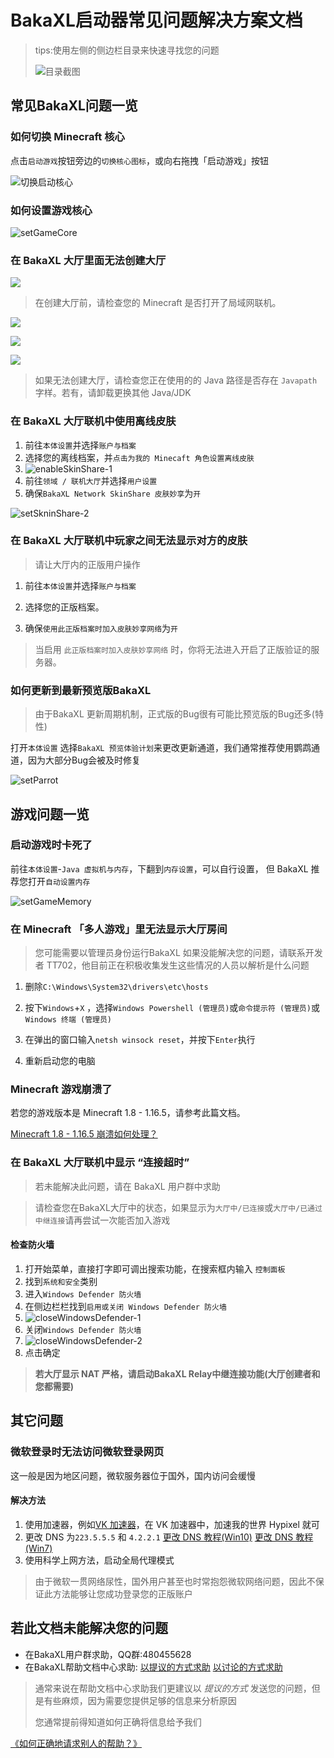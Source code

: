 # BakaXL启动器常见问题解决方案文档

> tips:使用左侧的侧边栏目录来快速寻找您的问题
>
> ![目录截图](./assets/imgs/directory.png)

## 常见BakaXL问题一览



### 如何切换 Minecraft 核心

点击`启动游戏`按钮旁边的`切换核心图标`，或向右拖拽「启动游戏」按钮

![切换启动核心](./assets/imgs/startUp.gif)



### 如何设置游戏核心

![setGameCore](./assets/imgs/setGameCore.gif)



### 在 BakaXL 大厅里面无法创建大厅

![](https://tcs.teambition.net/storage/312g12682de2239b44db33bf028a37b50ab8?Signature=eyJhbGciOiJIUzI1NiIsInR5cCI6IkpXVCJ9.eyJBcHBJRCI6IjU5Mzc3MGZmODM5NjMyMDAyZTAzNThmMSIsIl9hcHBJZCI6IjU5Mzc3MGZmODM5NjMyMDAyZTAzNThmMSIsIl9vcmdhbml6YXRpb25JZCI6IjVmYzRmMTIyODkxNjkwMjZlZjZhOTc1NyIsImV4cCI6MTY1MDIwODEwNywiaWF0IjoxNjUwMjA0NTA3LCJyZXNvdXJjZSI6Ii9zdG9yYWdlLzMxMmcxMjY4MmRlMjIzOWI0NGRiMzNiZjAyOGEzN2I1MGFiOCJ9.EJ47H1GMPM7ecM10it98luD4fOSoKPZnUw3Pjqttb0g)

> 在创建大厅前，请检查您的 Minecraft 是否打开了局域网联机。

![](https://tcs.teambition.net/storage/312gf3041c8b5aab73f0633f091fabdd0475?Signature=eyJhbGciOiJIUzI1NiIsInR5cCI6IkpXVCJ9.eyJBcHBJRCI6IjU5Mzc3MGZmODM5NjMyMDAyZTAzNThmMSIsIl9hcHBJZCI6IjU5Mzc3MGZmODM5NjMyMDAyZTAzNThmMSIsIl9vcmdhbml6YXRpb25JZCI6IjVmYzRmMTIyODkxNjkwMjZlZjZhOTc1NyIsImV4cCI6MTY1MDIwODg0MiwiaWF0IjoxNjUwMjA1MjQyLCJyZXNvdXJjZSI6Ii9zdG9yYWdlLzMxMmdmMzA0MWM4YjVhYWI3M2YwNjMzZjA5MWZhYmRkMDQ3NSJ9.Yid6nnWBVnBvZaEWU5dzV8dhe1Zv0fvEq2u4ICh3fCU)

![](https://tcs.teambition.net/storage/312g379da7599b474d60de02cc4f36dc7a3e?Signature=eyJhbGciOiJIUzI1NiIsInR5cCI6IkpXVCJ9.eyJBcHBJRCI6IjU5Mzc3MGZmODM5NjMyMDAyZTAzNThmMSIsIl9hcHBJZCI6IjU5Mzc3MGZmODM5NjMyMDAyZTAzNThmMSIsIl9vcmdhbml6YXRpb25JZCI6IjVmYzRmMTIyODkxNjkwMjZlZjZhOTc1NyIsImV4cCI6MTY1MDIwOTAwNiwiaWF0IjoxNjUwMjA1NDA2LCJyZXNvdXJjZSI6Ii9zdG9yYWdlLzMxMmczNzlkYTc1OTliNDc0ZDYwZGUwMmNjNGYzNmRjN2EzZSJ9.IiszEmN7gFiG-LmJDA0lpTQOkZiW6GBm3kKmZaFXEEE)

![](https://tcs.teambition.net/storage/312gf72ad295e184f4475bb4b418f627434a?Signature=eyJhbGciOiJIUzI1NiIsInR5cCI6IkpXVCJ9.eyJBcHBJRCI6IjU5Mzc3MGZmODM5NjMyMDAyZTAzNThmMSIsIl9hcHBJZCI6IjU5Mzc3MGZmODM5NjMyMDAyZTAzNThmMSIsIl9vcmdhbml6YXRpb25JZCI6IjVmYzRmMTIyODkxNjkwMjZlZjZhOTc1NyIsImV4cCI6MTY1MDIwOTAyMywiaWF0IjoxNjUwMjA1NDIzLCJyZXNvdXJjZSI6Ii9zdG9yYWdlLzMxMmdmNzJhZDI5NWUxODRmNDQ3NWJiNGI0MThmNjI3NDM0YSJ9.gjeKzcgDB3nlExL17dUrsRuO2NSD55N_SHwC1gLJU90)

> 如果无法创建大厅，请检查您正在使用的的 Java 路径是否存在 `Javapath` 字样。若有，请卸载更换其他 Java/JDK



### 在 BakaXL 大厅联机中使用离线皮肤

1. 前往`本体设置`并选择`账户与档案`
1. 选择您的离线档案，并`点击为我的 Minecaft 角色设置离线皮肤`
1. ![enableSkinShare-1](./assets/imgs/enableSkinShare-1.png)
1. 前往`领域 / 联机大厅`并选择`用户设置`
1. 确保`BakaXL Network SkinShare 皮肤妙享`为`开`

![setSkninShare-2](./assets/imgs/enableSkinShare-2.png)

### 在 BakaXL 大厅联机中玩家之间无法显示对方的皮肤

> 请让大厅内的正版用户操作

1. 前往`本体设置`并选择`账户与档案`

1. 选择您的正版档案。

1. 确保`使用此正版档案时加入皮肤妙享网络`为`开`

> 当启用 `此正版档案时加入皮肤妙享网络` 时，你将无法进入开启了正版验证的服务器。



### 如何更新到最新预览版BakaXL

> 由于BakaXL 更新周期机制，正式版的Bug很有可能比预览版的Bug还多(特性)

打开`本体设置` 选择`BakaXL 预览体验计划`来更改更新通道，我们通常推荐使用鹦鹉通道，因为大部分Bug会被及时修复

![setParrot](./assets/imgs/setParrotUpdate.png)



## 游戏问题一览



### 启动游戏时卡死了

前往`本体设置`-`Java 虚拟机与内存`，下翻到`内存设置`，可以自行设置， 但 BakaXL 推荐您打开`自动设置内存`

![setGameMemory](./assets/imgs/setGameMemory.png)



### 在 Minecraft 「多人游戏」里无法显示大厅房间

> 您可能需要以管理员身份运行BakaXL
> 如果没能解决您的问题，请联系开发者 TT702，他目前正在积极收集发生这些情况的人员以解析是什么问题

1. 删除`C:\Windows\System32\drivers\etc\hosts`

1. 按下`Windows`+`X` ，选择`Windows Powershell (管理员)`或`命令提示符 (管理员)`或`Windows 终端 (管理员)`

1. 在弹出的窗口输入`netsh winsock reset`，并按下`Enter`执行

1. 重新启动您的电脑

### Minecraft 游戏崩溃了

若您的游戏版本是 Minecraft 1.8 - 1.16.5，请参考此篇文档。

[Minecraft 1.8 - 1.16.5 崩溃如何处理？](./subdocs/Minecraft_1.8-1.16.5_CRQA.md)

### 在 BakaXL 大厅联机中显示 “连接超时”

> 若未能解决此问题，请在 BakaXL 用户群中求助

> 请检查您在BakaXL大厅中的状态，如果显示为`大厅中/已连接`或`大厅中/已通过中继连接`请再尝试一次能否加入游戏



#### 检查防火墙

1. 打开始菜单，直接打字即可调出搜索功能，在搜索框内输入 `控制面板`
1. 找到`系统和安全`类别
1. 进入`Windows Defender 防火墙`
1. 在侧边栏栏找到`启用或关闭 Windows Defender 防火墙`
1. ![closeWindowsDefender-1](./assets/imgs/closeWindowsDefender-1.png)
1. 关闭`Windows Defender 防火墙`
1. ![closeWindowsDefender-2](./assets/imgs/closeWindowsDefender-2.png)
1. 点击确定



> **若大厅显示 NAT 严格，请启动BakaXL Relay中继连接功能(大厅创建者和您都需要)**



## 其它问题



### 微软登录时无法访问微软登录网页

这一般是因为地区问题，微软服务器位于国外，国内访问会缓慢

#### 解决方法

1. 使用加速器，例如[VK 加速器](https://verykuai.com/)，在 VK 加速器中，加速我的世界 Hypixel 就可
2. 更改 DNS 为`223.5.5.5` 和 `4.2.2.1`       [更改 DNS 教程(Win10)](https://jingyan.baidu.com/article/495ba841ff105d79b20ede24.html)  [更改 DNS 教程(Win7)](https://jingyan.baidu.com/article/cb5d61053c1fd6415c2fe09e.html)
3. 使用科学上网方法，启动全局代理模式

> 由于微软一贯网络尿性，国外用户甚至也时常抱怨微软网络问题，因此不保证此方法能够让您成功登录您的正版账户





## 若此文档未能解决您的问题

- 在BakaXL用户群求助，QQ群:480455628
- 在BakaXL帮助文档中心求助: [以提议的方式求助](https://github.com/BakaXL-Support/BakaXL-QA-docs/issues/new/choose) [以讨论的方式求助](https://github.com/BakaXL-Support/BakaXL-QA-docs/discussions)

> 通常来说在帮助文档中心求助我们更建议以 *提议的方式* 发送您的问题，但是有些麻烦，因为需要您提供足够的信息来分析原因
>
> 您通常提前得知道如何正确将信息给予我们

[《如何正确地请求别人的帮助？》](./subdocs/How_To_Asking_Question.md)


